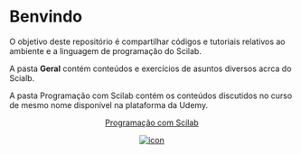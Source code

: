 # Benvindo
 O objetivo deste repositório é compartilhar códigos e tutoriais relativos ao ambiente e a linguagem de programação do Scilab.
 <p>A pasta <b>Geral</b> contém conteúdos e exercícios de asuntos diversos acrca do Scialb.
 <p>A pasta Programação com Scilab contém os conteúdos discutidos no curso de mesmo nome disponível na plataforma da Udemy.
 <center><a href="https://www.udemy.com/course/aprenda-programacao-de-computadores-com-o-scilab/?referralCode=66378AFA4F4448BA427F" target="new"><p>
	Programação com Scilab
	</p><img alt="icon" border="0" src="https://img-a.udemycdn.com/course/240x135/757788_5249_19.jpg"></a></center>

